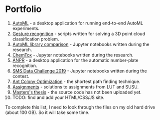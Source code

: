 # Portfolio

1. [AutoML](https://github.com/MainTechAI/AutoML) - a desktop application for running end-to-end AutoML experiments.
2. [Gesture recognition](https://github.com/MainTechAI/Portfolio/tree/master/Projects/3D%20point%20cloud%20gestures%20recognition) - scripts written for solving a 3D point cloud classification problem.
3. [AutoML library comparison](https://github.com/MainTechAI/AutoML-comparison) - Jupyter notebooks written during the research.
4. [ChemTox](https://github.com/MainTechAI/Portfolio/tree/master/Projects/ChemTox) - Jupyter notebooks written during the research.
5. [ANPR](https://github.com/MainTechAI/Portfolio/tree/master/Projects/ANPR) - a desktop application for the automatic number-plate recognition.
6. [SMS Data Challenge 2019](https://github.com/MainTechAI/Portfolio/tree/master/Projects/SMS%20Data%20Challenge%202019) - Jupyter notebooks written during the contest.
7. [Ant Colony Optimization](https://github.com/MainTechAI/Ants) - the shortest path finding technique.
8. [Assignments](https://github.com/MainTechAI/Assignments) - solutions to assignments from LUT and SUSU.
9. [Masters's thesis](https://github.com/MainTechAI/3D-point-cloud-semantic-segmentation) - the source code has not been uploaded yet.
10. TODO: find and add your HTML/CSS/JS site.

To complete this list, I need to look through the files on my old hard drive 
(about 100 GB). So it will take some time.


